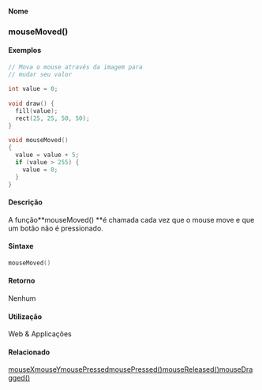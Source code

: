 
#### Nome
### mouseMoved()

#### Exemplos

```pde
// Mova o mouse através da imagem para
// mudar seu valor
 
int value = 0; 
 
void draw() { 
  fill(value); 
  rect(25, 25, 50, 50); 
} 
 
void mouseMoved() 
{ 
  value = value + 5; 
  if (value > 255) { 
    value = 0; 
  } 
} 

```

#### Descrição
A função**mouseMoved() **é chamada cada vez que o mouse move e que um botão não é pressionado.

#### Sintaxe
```pde
mouseMoved()

```

#### Retorno

	
Nenhum

#### Utilização

	
Web & Applicações

#### Relacionado
[mouseX](mouseX)[mouseY](mouseY)[mousePressed](mousePressed)[mousePressed()](mousePressed_)[mouseReleased()](mouseReleased_)[mouseDragged()](mouseDragged_)
